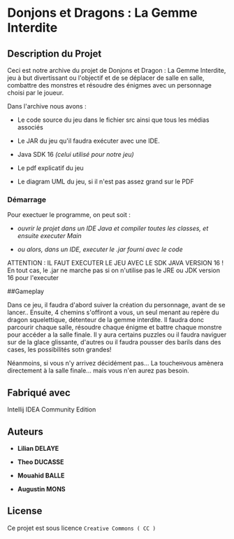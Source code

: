 # Donjons et Dragons : La Gemme Interdite

## Description du Projet

Ceci est notre archive du projet de Donjons et Dragon : La Gemme Interdite, jeu à but divertissant ou l'objectif et de se déplacer de salle en salle, combattre
des monstres et résoudre des énigmes avec un personnage choisi par le joueur.

Dans l'archive nous avons : 
- Le code source du jeu dans le fichier src ainsi que tous les médias associés

- Le JAR du jeu qu'il faudra exécuter avec une IDE.

- Java SDK 16 _(celui utilisé pour notre jeu)_

- Le pdf explicatif du jeu

- Le diagram UML du jeu, si il n'est pas assez grand sur le PDF


### Démarrage

Pour exectuer le programme, on peut soit :

- _ouvrir le projet dans un IDE Java et compiler toutes les classes, et ensuite executer Main_

- _ou alors, dans un IDE, executer le .jar fourni avec le code_

ATTENTION : IL FAUT EXECUTER LE JEU AVEC LE SDK JAVA VERSION 16 ! En tout cas, le .jar ne marche pas si on n'utilise pas le JRE ou JDK version 16 pour l'executer


##Gameplay

Dans ce jeu, il faudra d'abord suiver la création du personnage, avant de se lancer.. Ensuite, 4 chemins s'offiront a vous, un seul menant au repère du dragon
squelettique, détenteur de la gemme interdite. Il faudra donc parcourir chaque salle, résoudre chaque énigme et battre chaque monstre pour accéder a la salle finale.
Il y aura certains puzzles ou il faudra naviguer sur de la glace glissante, d'autres ou il faudra pousser des barils dans des cases, les possibilités sotn grandes!

Néanmoins, si vous n'y arrivez décidément pas... La touche`` H ``vous amènera directement à la salle finale... mais vous n'en aurez pas besoin.


## Fabriqué avec

Intellij IDEA Community Edition



## Auteurs

* **Lilian DELAYE** 

* **Theo DUCASSE**
* **Mouahid BALLE**
* **Augustin MONS**

## License

Ce projet est sous licence ``Creative Commons ( CC ) `` 

